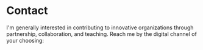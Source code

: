 # Contact

I'm generally interested in contributing to innovative organizations through partnership, collaboration, and teaching. Reach me by the digital channel of your choosing:
<div style="display: flex; justify-content: center;">
	<div style="display:flex; flex: 1; max-width:30rem">
		<a href="mailto:lucas@lucasdurand.xyz" style="flex: 1; text-align: center; color:#e75c1e">
			<i class="fas fa-envelope fa-3x"></i>
		</a>
		<a href="https://www.linkedin.com/in/lucasdurand" style="flex: 1; text-align: center;">
			<i class="fab fa-linkedin fa-3x" style="color:#43c3e7"></i>
		</a>
		<a href="https://github.com/lucasdurand" style="flex: 1; text-align: center;">
			<i class="fab fa-github fa-3x" style="color:#88c33d"></i>
		</a>
	</div>
</div>